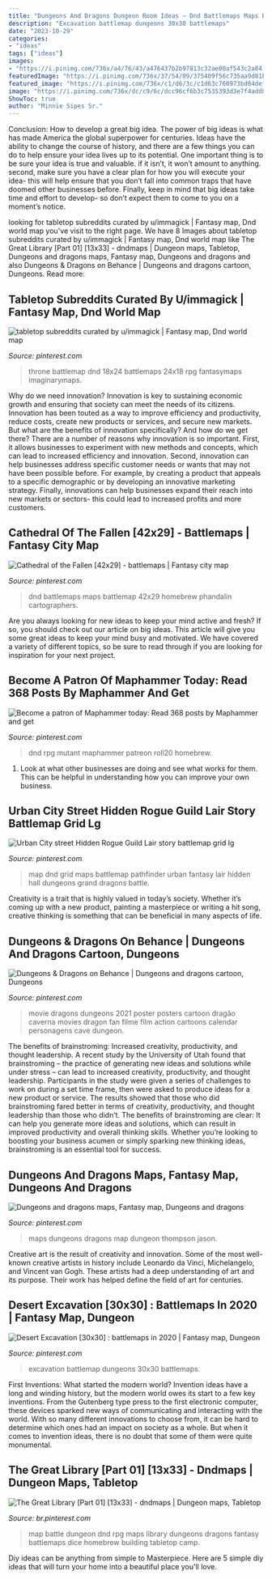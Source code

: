```yaml
---
title: "Dungeons And Dragons Dungeon Room Ideas ~ Dnd Battlemaps Maps Battlemap 42x29 Homebrew Phandalin Cartographers"
description: "Excavation battlemap dungeons 30x30 battlemaps"
date: "2023-10-29"
categories:
- "ideas"
tags: ["ideas"]
images:
- "https://i.pinimg.com/736x/a4/76/43/a476437b2b97813c32ae00af543c2a84.jpg"
featuredImage: "https://i.pinimg.com/736x/37/54/09/375409f56c735aa9d81b41ec3269a62e.jpg"
featured_image: "https://i.pinimg.com/736x/c1/d6/3c/c1d63c760973bd04def0c88c6534fbcc.jpg"
image: "https://i.pinimg.com/736x/dc/c9/6c/dcc96cf6b3c7535393d3e7f4add87816.jpg"
ShowToc: true
author: "Minnie Sipes Sr."
---
```



Conclusion: How to develop a great big idea.
The power of big ideas is what has made America the global superpower for centuries. Ideas have the ability to change the course of history, and there are a few things you can do to help ensure your idea lives up to its potential.
One important thing is to be sure your idea is true and valuable. if it isn’t, it won’t amount to anything. second, make sure you have a clear plan for how you will execute your idea- this will help ensure that you don’t fall into common traps that have doomed other businesses before. Finally, keep in mind that big ideas take time and effort to develop- so don’t expect them to come to you on a moment’s notice.

	

		
looking for tabletop subreddits curated by u/immagick | Fantasy map, Dnd world map you've visit to the right page. We have 8 Images about tabletop subreddits curated by u/immagick | Fantasy map, Dnd world map like The Great Library [Part 01] [13x33] - dndmaps | Dungeon maps, Tabletop, Dungeons and dragons maps, Fantasy map, Dungeons and dragons and also Dungeons &amp; Dragons on Behance | Dungeons and dragons cartoon, Dungeons. Read more:
		
    
## Tabletop Subreddits Curated By U/immagick | Fantasy Map, Dnd World Map

<img loading=lazy src="https://i.pinimg.com/736x/5a/ba/10/5aba10a4b07994e28c46b791b5e0aa31.jpg" onerror="this.onerror=null;this.src='https://tse4.mm.bing.net/th?id=OIP.9s-30JMhR1ehjwj3JV5rYgHaJ3&amp;pid=15.1';" alt="tabletop subreddits curated by u/immagick | Fantasy map, Dnd world map">

_Source: pinterest.com_

>throne battlemap dnd 18x24 battlemaps 24x18 rpg fantasymaps imaginarymaps. 

	

Why do we need innovation?
Innovation is key to sustaining economic growth and ensuring that society can meet the needs of its citizens. Innovation has been touted as a way to improve efficiency and productivity, reduce costs, create new products or services, and secure new markets. But what are the benefits of innovation specifically? And how do we get there?
There are a number of reasons why innovation is so important. First, it allows businesses to experiment with new methods and concepts, which can lead to increased efficiency and innovation. Second, innovation can help businesses address specific customer needs or wants that may not have been possible before. For example, by creating a product that appeals to a specific demographic or by developing an innovative marketing strategy. Finally, innovations can help businesses expand their reach into new markets or sectors- this could lead to increased profits and more customers.

    
## Cathedral Of The Fallen [42x29] - Battlemaps | Fantasy City Map

<img loading=lazy src="https://i.pinimg.com/736x/37/54/09/375409f56c735aa9d81b41ec3269a62e.jpg" onerror="this.onerror=null;this.src='https://tse4.mm.bing.net/th?id=OIP.lyQ6thizicXU71iiE3zYJgHaKu&amp;pid=15.1';" alt="Cathedral of the Fallen [42x29] - battlemaps | Fantasy city map">

_Source: pinterest.com_

>dnd battlemaps maps battlemap 42x29 homebrew phandalin cartographers. 

	

Are you always looking for new ideas to keep your mind active and fresh? If so, you should check out our article on big ideas. This article will give you some great ideas to keep your mind busy and motivated. We have covered a variety of different topics, so be sure to read through if you are looking for inspiration for your next project.

    
## Become A Patron Of Maphammer Today: Read 368 Posts By Maphammer And Get

<img loading=lazy src="https://i.pinimg.com/736x/dc/c9/6c/dcc96cf6b3c7535393d3e7f4add87816.jpg" onerror="this.onerror=null;this.src='https://tse4.mm.bing.net/th?id=OIP.Y_pWtodzN1CyOu2NLJietwHaEy&amp;pid=15.1';" alt="Become a patron of Maphammer today: Read 368 posts by Maphammer and get">

_Source: pinterest.com_

>dnd rpg mutant maphammer patreon roll20 homebrew. 

	

1. Look at what other businesses are doing and see what works for them. This can be helpful in understanding how you can improve your own business. 

    
## Urban City Street Hidden Rogue Guild Lair Story Battlemap Grid Lg

<img loading=lazy src="https://i.pinimg.com/736x/c1/d6/3c/c1d63c760973bd04def0c88c6534fbcc.jpg" onerror="this.onerror=null;this.src='https://tse3.mm.bing.net/th?id=OIP.2b-tUyIfQSh2gPXQKsbRXgHaNK&amp;pid=15.1';" alt="Urban City street Hidden Rogue Guild Lair story battlemap grid lg">

_Source: pinterest.com_

>map dnd grid maps battlemap pathfinder urban fantasy lair hidden hall dungeons grand dragons battle. 

	

Creativity is a trait that is highly valued in today’s society. Whether it’s coming up with a new product, painting a masterpiece or writing a hit song, creative thinking is something that can be beneficial in many aspects of life.

    
## Dungeons &amp; Dragons On Behance | Dungeons And Dragons Cartoon, Dungeons

<img loading=lazy src="https://i.pinimg.com/736x/a4/76/43/a476437b2b97813c32ae00af543c2a84.jpg" onerror="this.onerror=null;this.src='https://tse2.mm.bing.net/th?id=OIP.yhuMKOv-DBbGx6zP4iDvJQHaK9&amp;pid=15.1';" alt="Dungeons &amp; Dragons on Behance | Dungeons and dragons cartoon, Dungeons">

_Source: pinterest.com_

>movie dragons dungeons 2021 poster posters cartoon dragão caverna movies dragon fan filme film action cartoons calendar personagens cave dungeon. 

	

The benefits of brainstroming: Increased creativity, productivity, and thought leadership.
A recent study by the University of Utah found that brainstroming – the practice of generating new ideas and solutions while under stress – can lead to increased creativity, productivity, and thought leadership. Participants in the study were given a series of challenges to work on during a set time frame, then were asked to produce ideas for a new product or service. The results showed that those who did brainstroming fared better in terms of creativity, productivity, and thought leadership than those who didn’t.
The benefits of brainstroming are clear: It can help you generate more ideas and solutions, which can result in improved productivity and overall thinking skills. Whether you’re looking to boosting your business acumen or simply sparking new thinking ideas, brainstroming is an essential tool for success.

    
## Dungeons And Dragons Maps, Fantasy Map, Dungeons And Dragons

<img loading=lazy src="https://i.pinimg.com/736x/d8/d4/60/d8d460df3a2e14f72248564bf9d367d2--jason-thompson-dungeon-maps.jpg" onerror="this.onerror=null;this.src='https://tse1.mm.bing.net/th?id=OIP.N-2fH193SEULDq7cyomfSAHaLS&amp;pid=15.1';" alt="Dungeons and dragons maps, Fantasy map, Dungeons and dragons">

_Source: pinterest.com_

>maps dungeons dragons map dungeon thompson jason. 

	

Creative art is the result of creativity and innovation. Some of the most well-known creative artists in history include Leonardo da Vinci, Michelangelo, and Vincent van Gogh. These artists had a deep understanding of art and its purpose. Their work has helped define the field of art for centuries.

    
## Desert Excavation [30x30] : Battlemaps In 2020 | Fantasy Map, Dungeon

<img loading=lazy src="https://i.pinimg.com/736x/e1/7f/8b/e17f8b80e6c2b1f7b3a273088659d285.jpg" onerror="this.onerror=null;this.src='https://tse4.mm.bing.net/th?id=OIP.8YDsqC4qijstacT4ouSGzgHaHa&amp;pid=15.1';" alt="Desert Excavation [30x30] : battlemaps in 2020 | Fantasy map, Dungeon">

_Source: pinterest.com_

>excavation battlemap dungeons 30x30 battlemaps. 

	

First Inventions: What started the modern world?
Invention ideas have a long and winding history, but the modern world owes its start to a few key inventions. From the Gutenberg type press to the first electronic computer, these devices sparked new ways of communicating and interacting with the world. With so many different innovations to choose from, it can be hard to determine which ones had an impact on society as a whole. But when it comes to invention ideas, there is no doubt that some of them were quite monumental.

    
## The Great Library [Part 01] [13x33] - Dndmaps | Dungeon Maps, Tabletop

<img loading=lazy src="https://i.pinimg.com/736x/23/de/72/23de72dc5ff38d8686c5a716cee055ee.jpg" onerror="this.onerror=null;this.src='https://tse4.mm.bing.net/th?id=OIP.W8gEzryukB4nc_ZzsrVxEAHaSy&amp;pid=15.1';" alt="The Great Library [Part 01] [13x33] - dndmaps | Dungeon maps, Tabletop">

_Source: br.pinterest.com_

>map battle dungeon dnd rpg maps library dungeons dragons fantasy battlemaps dice homebrew building tabletop camp. 

	

Diy ideas can be anything from simple to Masterpiece. Here are 5 simple diy ideas that will turn your home into a beautiful place you'll love.

